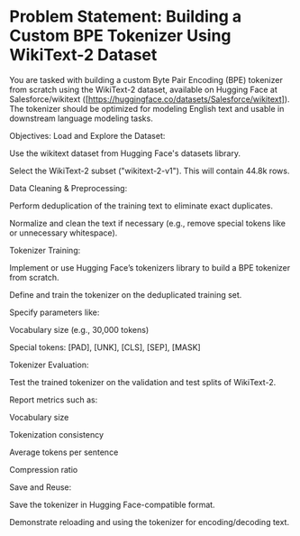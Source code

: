 # Problem Statement: Building a Custom BPE Tokenizer Using WikiText-2 Dataset

You are tasked with building a custom Byte Pair Encoding (BPE) tokenizer from scratch using the WikiText-2 dataset, available on Hugging Face at Salesforce/wikitext ([https://huggingface.co/datasets/Salesforce/wikitext]). The tokenizer should be optimized for modeling English text and usable in downstream language modeling tasks.

Objectives:
Load and Explore the Dataset:


Use the wikitext dataset from Hugging Face's datasets library.


Select the WikiText-2 subset ("wikitext-2-v1"). This will contain 44.8k rows.


Data Cleaning & Preprocessing:


Perform deduplication of the training text to eliminate exact duplicates.


Normalize and clean the text if necessary (e.g., remove special tokens like <unk> or unnecessary whitespace).


Tokenizer Training:


Implement or use Hugging Face’s tokenizers library to build a BPE tokenizer from scratch.


Define and train the tokenizer on the deduplicated training set.


Specify parameters like:


Vocabulary size (e.g., 30,000 tokens)


Special tokens: [PAD], [UNK], [CLS], [SEP], [MASK]


Tokenizer Evaluation:


Test the trained tokenizer on the validation and test splits of WikiText-2.


Report metrics such as:


Vocabulary size


Tokenization consistency


Average tokens per sentence


Compression ratio


Save and Reuse:


Save the tokenizer in Hugging Face-compatible format.


Demonstrate reloading and using the tokenizer for encoding/decoding text.